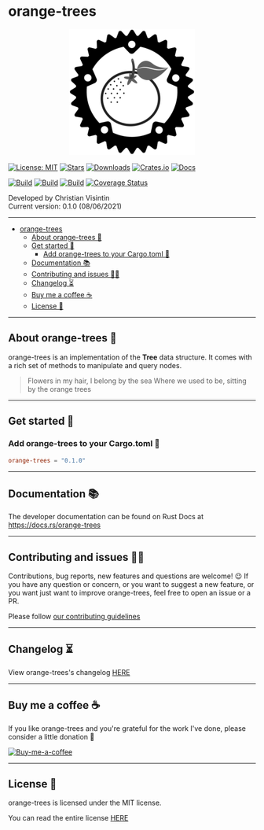 # orange-trees

<p align="center">
  <img src="docs/images/orange-trees.svg" width="256" height="256" />
</p>

[![License: MIT](https://img.shields.io/badge/License-MIT-teal.svg)](https://opensource.org/licenses/MIT) [![Stars](https://img.shields.io/github/stars/veeso/orange-trees.svg)](https://github.com/veeso/orange-trees) [![Downloads](https://img.shields.io/crates/d/orange-trees.svg)](https://crates.io/crates/orange-trees) [![Crates.io](https://img.shields.io/badge/crates.io-v0.1.0-orange.svg)](https://crates.io/crates/orange-trees) [![Docs](https://docs.rs/orange-trees/badge.svg)](https://docs.rs/orange-trees)  

[![Build](https://github.com/veeso/orange-trees/workflows/Linux/badge.svg)](https://github.com/veeso/orange-trees/actions) [![Build](https://github.com/veeso/orange-trees/workflows/MacOS/badge.svg)](https://github.com/veeso/orange-trees/actions) [![Build](https://github.com/veeso/orange-trees/workflows/Windows/badge.svg)](https://github.com/veeso/orange-trees/actions) [![Coverage Status](https://coveralls.io/repos/github/veeso/orange-trees/badge.svg?branch=main)](https://coveralls.io/github/veeso/orange-trees?branch=main)

Developed by Christian Visintin  
Current version: 0.1.0 (08/06/2021)

---

- [orange-trees](#orange-trees)
  - [About orange-trees 🍊](#about-orange-trees-)
  - [Get started 🏁](#get-started-)
    - [Add orange-trees to your Cargo.toml 🦀](#add-orange-trees-to-your-cargotoml-)
  - [Documentation 📚](#documentation-)
  - [Contributing and issues 🤝🏻](#contributing-and-issues-)
  - [Changelog ⏳](#changelog-)
  - [Buy me a coffee ☕](#buy-me-a-coffee-)
  - [License 📃](#license-)

---

## About orange-trees 🍊

orange-trees is an implementation of the **Tree** data structure. It comes with a rich set of methods to manipulate and query nodes.

> Flowers in my hair, I belong by the sea
> Where we used to be, sitting by the orange trees

---

## Get started 🏁

### Add orange-trees to your Cargo.toml 🦀

```toml
orange-trees = "0.1.0"
```

---

## Documentation 📚

The developer documentation can be found on Rust Docs at <https://docs.rs/orange-trees>

---

## Contributing and issues 🤝🏻

Contributions, bug reports, new features and questions are welcome! 😉
If you have any question or concern, or you want to suggest a new feature, or you want just want to improve orange-trees, feel free to open an issue or a PR.

Please follow [our contributing guidelines](CONTRIBUTING.md)

---

## Changelog ⏳

View orange-trees's changelog [HERE](CHANGELOG.md)

---

## Buy me a coffee ☕

If you like orange-trees and you're grateful for the work I've done, please consider a little donation 🥳

[![Buy-me-a-coffee](https://img.buymeacoffee.com/button-api/?text=Buy%20me%20a%20coffee&emoji=&slug=veeso&button_colour=404040&font_colour=ffffff&font_family=Comic&outline_colour=ffffff&coffee_colour=FFDD00)](https://www.buymeacoffee.com/veeso)

---

## License 📃

orange-trees is licensed under the MIT license.

You can read the entire license [HERE](LICENSE)
